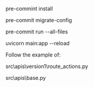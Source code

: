 pre-commint install

pre-commit migrate-config

pre-commit run --all-files

uvicorn main:app --reload

Follow the example of:

src\apis\version1\route_actions.py

src\apis\base.py
